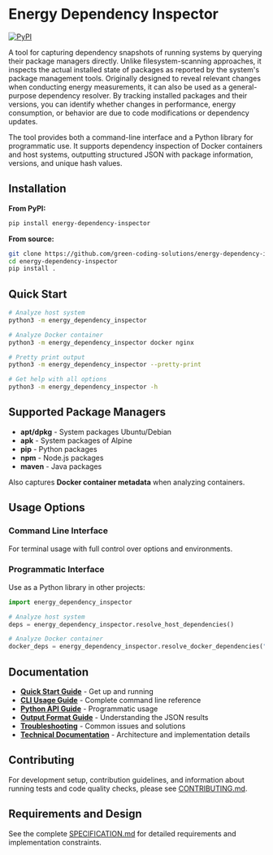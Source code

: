# Energy Dependency Inspector

[![PyPI](https://img.shields.io/pypi/v/energy-dependency-inspector)](https://pypi.org/project/energy-dependency-inspector/)

A tool for capturing dependency snapshots of running systems by querying their package managers directly. Unlike filesystem-scanning approaches, it inspects the actual installed state of packages as reported by the system's package management tools. Originally designed to reveal relevant changes when conducting energy measurements, it can also be used as a general-purpose dependency resolver. By tracking installed packages and their versions, you can identify whether changes in performance, energy consumption, or behavior are due to code modifications or dependency updates.

The tool provides both a command-line interface and a Python library for programmatic use. It supports dependency inspection of Docker containers and host systems, outputting structured JSON with package information, versions, and unique hash values.

## Installation

**From PyPI:**

```bash
pip install energy-dependency-inspector
```

**From source:**

```bash
git clone https://github.com/green-coding-solutions/energy-dependency-inspector
cd energy-dependency-inspector
pip install .
```

## Quick Start

```bash
# Analyze host system
python3 -m energy_dependency_inspector

# Analyze Docker container
python3 -m energy_dependency_inspector docker nginx

# Pretty print output
python3 -m energy_dependency_inspector --pretty-print

# Get help with all options
python3 -m energy_dependency_inspector -h
```

## Supported Package Managers

- **apt/dpkg** - System packages Ubuntu/Debian
- **apk** - System packages of Alpine
- **pip** - Python packages
- **npm** - Node.js packages
- **maven** - Java packages

Also captures **Docker container metadata** when analyzing containers.

## Usage Options

### Command Line Interface

For terminal usage with full control over options and environments.

### Programmatic Interface

Use as a Python library in other projects:

```python
import energy_dependency_inspector

# Analyze host system
deps = energy_dependency_inspector.resolve_host_dependencies()

# Analyze Docker container
docker_deps = energy_dependency_inspector.resolve_docker_dependencies("nginx")
```

## Documentation

- **[Quick Start Guide](./docs/guides/quick-start.md)** - Get up and running
- **[CLI Usage Guide](./docs/usage/cli-guide.md)** - Complete command line reference
- **[Python API Guide](./docs/usage/programmatic-api.md)** - Programmatic usage
- **[Output Format Guide](./docs/usage/output-format.md)** - Understanding the JSON results
- **[Troubleshooting](./docs/guides/troubleshooting.md)** - Common issues and solutions
- **[Technical Documentation](./docs/technical/)** - Architecture and implementation details

## Contributing

For development setup, contribution guidelines, and information about running tests and code quality checks, please see [CONTRIBUTING.md](./CONTRIBUTING.md).

## Requirements and Design

See the complete [SPECIFICATION.md](./SPECIFICATION.md) for detailed requirements and implementation constraints.
